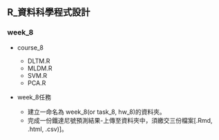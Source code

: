 ﻿
## R_資料科學程式設計

### week_8

- course_8
  - DLTM.R
  - MLDM.R
  - SVM.R    
  - PCA.R

- week_8任務
    - 建立一命名為 week_8(or task_8, hw_8)的資料夾。
    - 完成一份鐵達尼號預測結果-上傳至資料夾中，須繳交三份檔案[.Rmd, .html, .csv)]。
